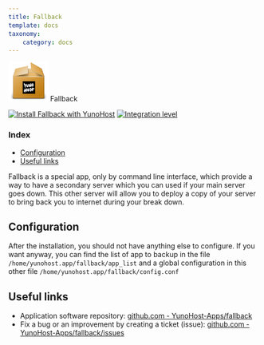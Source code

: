 ```yaml
---
title: Fallback
template: docs
taxonomy:
    category: docs
---
```


<img src="/images/yunohost_package.png" height="80px" alt="Package"> Fallback

[![Install Fallback with YunoHost](https://install-app.yunohost.org/install-with-yunohost.png)](https://install-app.yunohost.org/?app=fallback) [![Integration level](https://dash.yunohost.org/integration/fallback.svg)](https://dash.yunohost.org/appci/app/fallback)

### Index

- [Configuration](#configuration)
- [Useful links](#useful-links)

Fallback is a special app, only by command line interface, which provide a way to have a secondary server which you can used if your main server goes down.
This other server will allow you to deploy a copy of your server to bring back you to internet during your break down.

## Configuration

After the installation, you should not have anything else to configure. If you want anyway, you can find the list of app to backup in the file `/home/yunohost.app/fallback/app_list` and a global configuration in this other file `/home/yunohost.app/fallback/config.conf`

## Useful links

+ Application software repository: [github.com - YunoHost-Apps/fallback](https://github.com/YunoHost-Apps/fallback_ynh)
+ Fix a bug or an improvement by creating a ticket (issue): [github.com - YunoHost-Apps/fallback/issues](https://github.com/YunoHost-Apps/fallback_ynh/issues)
